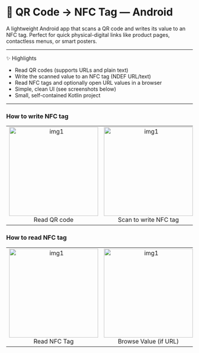 # 📱 QR Code → NFC Tag — Android

A lightweight Android app that scans a QR code and writes its value to an NFC tag. Perfect for quick physical-digital links like product pages, contactless menus, or smart posters.

---
✨ Highlights
- Read QR codes (supports URLs and plain text)
- Write the scanned value to an NFC tag (NDEF URL/text)
- Read NFC tags and optionally open URL values in a browser
- Simple, clean UI (see screenshots below)
- Small, self-contained Kotlin project
---

### How to write NFC tag
<table>
  <tr>
    <td align="center"><img src="https://github.com/user-attachments/assets/db25f30b-9016-4260-b2e9-06c07b950229" alt="img1" width="240"/><br/>Read QR code</td>
    <td align="center"><img src="https://github.com/user-attachments/assets/8eae7461-9810-4023-9ab0-0af5504f6718" alt="img1" width="240"/><br/>Scan to write NFC tag</td>
    <td align="center"><img src="https://github.com/user-attachments/assets/0b30dbf6-6f23-4a45-8c77-da7424395215" alt="img1" width="240"/><br/>Success notification</td>
  </tr>
</table>

### How to read NFC tag
<table>
  <tr>
  <td align="center"><img src="https://github.com/user-attachments/assets/e6d69acc-eada-4618-be20-7dcb0312eae4" alt="img1" width="240"/><br/>Read NFC Tag</td>
  <td align="center"><img src="https://github.com/user-attachments/assets/564198a1-f66a-4a11-9782-4b39142de459" alt="img1" width="240"/><br/>Browse Value (if URL)</td>
  <td align="center"><img src="https://github.com/user-attachments/assets/48e8afa6-4cc8-4e1d-8c94-12949688fcec" alt="img1" width="240"/><br/>NFC tag</td>
  </tr>
</table>

